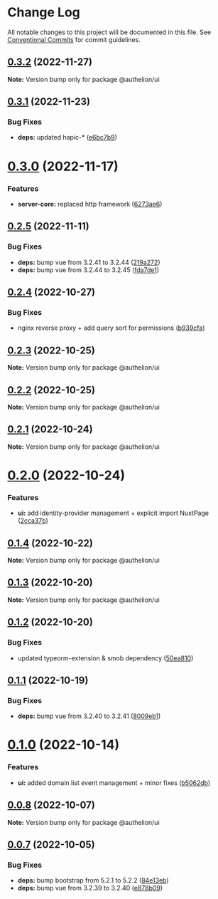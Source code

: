# Change Log

All notable changes to this project will be documented in this file.
See [Conventional Commits](https://conventionalcommits.org) for commit guidelines.

## [0.3.2](https://github.com/tada5hi/authelion/compare/@authelion/ui@0.3.1...@authelion/ui@0.3.2) (2022-11-27)

**Note:** Version bump only for package @authelion/ui





## [0.3.1](https://github.com/tada5hi/authelion/compare/@authelion/ui@0.3.0...@authelion/ui@0.3.1) (2022-11-23)


### Bug Fixes

* **deps:** updated hapic-* ([e6bc7b9](https://github.com/tada5hi/authelion/commit/e6bc7b9d388a4dda2d9f194a23b8ab37cf05e2b6))





# [0.3.0](https://github.com/tada5hi/authelion/compare/@authelion/ui@0.2.5...@authelion/ui@0.3.0) (2022-11-17)


### Features

* **server-core:** replaced http framework ([6273ae6](https://github.com/tada5hi/authelion/commit/6273ae680f82a4e27ba527b9eb260bb81ee75d20))





## [0.2.5](https://github.com/tada5hi/authelion/compare/@authelion/ui@0.2.4...@authelion/ui@0.2.5) (2022-11-11)


### Bug Fixes

* **deps:** bump vue from 3.2.41 to 3.2.44 ([219a272](https://github.com/tada5hi/authelion/commit/219a27243bbe0a1b31bbcb3a1f7204c8557669c6))
* **deps:** bump vue from 3.2.44 to 3.2.45 ([fda7de1](https://github.com/tada5hi/authelion/commit/fda7de10263b8df071ff9b79081ccebc11d98ce9))





## [0.2.4](https://github.com/tada5hi/authelion/compare/@authelion/ui@0.2.3...@authelion/ui@0.2.4) (2022-10-27)


### Bug Fixes

* nginx reverse proxy + add query sort for permissions ([b939cfa](https://github.com/tada5hi/authelion/commit/b939cfa1f94fb38450c0fa388688c71bf4a4d795))





## [0.2.3](https://github.com/tada5hi/authelion/compare/@authelion/ui@0.2.2...@authelion/ui@0.2.3) (2022-10-25)

**Note:** Version bump only for package @authelion/ui





## [0.2.2](https://github.com/tada5hi/authelion/compare/@authelion/ui@0.2.1...@authelion/ui@0.2.2) (2022-10-25)

**Note:** Version bump only for package @authelion/ui





## [0.2.1](https://github.com/tada5hi/authelion/compare/@authelion/ui@0.2.0...@authelion/ui@0.2.1) (2022-10-24)

**Note:** Version bump only for package @authelion/ui





# [0.2.0](https://github.com/tada5hi/authelion/compare/@authelion/ui@0.1.4...@authelion/ui@0.2.0) (2022-10-24)


### Features

* **ui:** add identity-provider management + explicit import NuxtPage ([2cca37b](https://github.com/tada5hi/authelion/commit/2cca37b666cbece3c2b212a9787d5f3f49866144))





## [0.1.4](https://github.com/tada5hi/authelion/compare/@authelion/ui@0.1.3...@authelion/ui@0.1.4) (2022-10-22)

**Note:** Version bump only for package @authelion/ui





## [0.1.3](https://github.com/tada5hi/authelion/compare/@authelion/ui@0.1.2...@authelion/ui@0.1.3) (2022-10-20)

**Note:** Version bump only for package @authelion/ui





## [0.1.2](https://github.com/tada5hi/authelion/compare/@authelion/ui@0.1.1...@authelion/ui@0.1.2) (2022-10-20)


### Bug Fixes

* updated typeorm-extension & smob dependency ([50ea810](https://github.com/tada5hi/authelion/commit/50ea810b4ffae39291ec29317e6f7da371dc875d))





## [0.1.1](https://github.com/tada5hi/authelion/compare/@authelion/ui@0.1.0...@authelion/ui@0.1.1) (2022-10-19)


### Bug Fixes

* **deps:** bump vue from 3.2.40 to 3.2.41 ([8009eb1](https://github.com/tada5hi/authelion/commit/8009eb103df2f96bbd222c1640ff113d78abb02e))





# [0.1.0](https://github.com/tada5hi/authelion/compare/@authelion/ui@0.0.8...@authelion/ui@0.1.0) (2022-10-14)


### Features

* **ui:** added domain list event management + minor fixes ([b5062db](https://github.com/tada5hi/authelion/commit/b5062dbe940c9cf7f29713864a7ddb5b08cfddf5))





## [0.0.8](https://github.com/tada5hi/authelion/compare/@authelion/ui@0.0.7...@authelion/ui@0.0.8) (2022-10-07)

**Note:** Version bump only for package @authelion/ui





## [0.0.7](https://github.com/tada5hi/authelion/compare/@authelion/ui@0.0.6...@authelion/ui@0.0.7) (2022-10-05)


### Bug Fixes

* **deps:** bump bootstrap from 5.2.1 to 5.2.2 ([84e13eb](https://github.com/tada5hi/authelion/commit/84e13ebc5a3e302efce9d350f001b30389349379))
* **deps:** bump vue from 3.2.39 to 3.2.40 ([e878b09](https://github.com/tada5hi/authelion/commit/e878b09808b7bda6abef052c5b9b67ecb687b14e))
